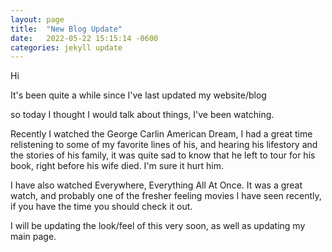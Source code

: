 ```yaml
---
layout: page
title:  "New Blog Update"
date:   2022-05-22 15:15:14 -0600
categories: jekyll update
---
```

Hi

It's been quite a while since I've last updated my website/blog

so today I thought I would talk about things, I've been watching. 

Recently I watched the George Carlin American Dream, I had a great time relistening to some of my favorite lines of his, and hearing his lifestory and the stories of his family, it was quite sad to know that he left to tour for his book, right before his wife died. 
I'm sure it hurt him. 

I have also watched Everywhere, Everything All At Once. 
It was a great watch, and probably one of the fresher feeling movies I have seen recently, if you have the time you should check it out. 

I will be updating the look/feel of this very soon, as well as updating my main page.



